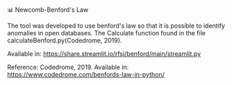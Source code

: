 📊 Newcomb-Benford's Law

The tool was developed to use benford's law so that it is possible to identify anomalies in open databases. The Calculate function found in the file calculateBenford.py(Codedrome, 2019).

Available in: https://share.streamlit.io/rfsj/benford/main/streamlit.py

Reference:
Codedrome, 2019. Available in: https://www.codedrome.com/benfords-law-in-python/
